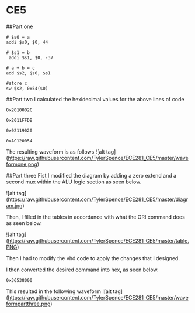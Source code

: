  CE5
===========

##Part one
``` 
# $s0 = a 
addi $s0, $0, 44   

# $s1 = b
 addi $s1, $0, -37 

# a + b = c
add $s2, $s0, $s1 

#store c
sw $s2, 0x54($0)    
```

##Part two
I calculated the hexidecimal values for the above lines of code
```
0x2010002C

0x2011FFDB

0x02119020

0xAC120054
```

The resulting waveform is as follows
![alt tag] (https://raw.githubusercontent.com/TylerSpence/ECE281_CE5/master/waveformone.png)

##Part three
Fist I modified the diagram by adding a zero extend and a second mux within the ALU logic section as seen below. 

![alt tag] (https://raw.githubusercontent.com/TylerSpence/ECE281_CE5/master/diagram.jpg)

Then, I filled in the tables in accordance with what the ORI command does as seen below.

![alt tag] (https://raw.githubusercontent.com/TylerSpence/ECE281_CE5/master/table.PNG)

Then I had to modify the vhd code to apply the changes that I designed.


I then converted the desired command into hex, as seen below.
```
0x36538000
```
This resulted in the following waveform
![alt tag] (https://raw.githubusercontent.com/TylerSpence/ECE281_CE5/master/waveformpartthree.png)
